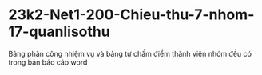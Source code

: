 # 23k2-Net1-200-Chieu-thu-7-nhom-17-quanlisothu
Bảng phân công nhiệm vụ và bảng tự chấm điểm thành viên nhóm đều có trong bản báo cáo word
